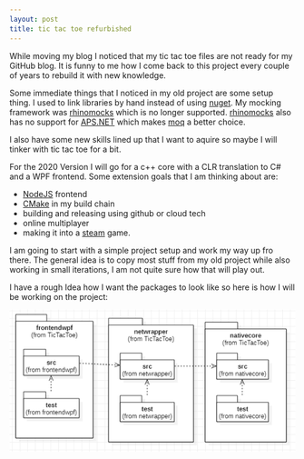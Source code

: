 ```yaml
---
layout: post
title: tic tac toe refurbished
---
```


While moving my blog I noticed that my tic tac toe files are not ready for my GitHub blog.
It is funny to me how I come back to this project every couple of years to rebuild it with new knowledge.

Some immediate things that I noticed in my old project are some setup thing.
I used to link libraries by hand instead of using [nuget](https://www.nuget.org/).
My mocking framework was [rhinomocks](https://www.nuget.org/packages/rhinomocks/) which is no longer supported.
[rhinomocks](https://www.nuget.org/packages/rhinomocks/) also has no support for [APS.NET](https://dotnet.microsoft.com/apps/aspnet) which makes [moq](https://www.nuget.org/packages/Moq/) a better choice.

I also have some new skills lined up that I want to aquire so maybe I will tinker with tic tac toe for a bit.

For the 2020 Version I will go for a c++ core with a CLR translation to C# and a WPF frontend.
Some extension goals that I am thinking about are:

- [NodeJS](https://nodejs.org/en/) frontend
- [CMake](https://cmake.org/) in my build chain
- building and releasing using github or cloud tech
- online multiplayer
- making it into a [steam](https://store.steampowered.com/) game.

I am going to start with a simple project setup and work my way up fro there.
The general idea is to copy most stuff from my old project while also working in small iterations, I am not quite sure how that will play out.

I have a rough Idea how I want the packages to look like so here is how I will be working on the project:

![packages](images/2020-2-2/packages.png)
